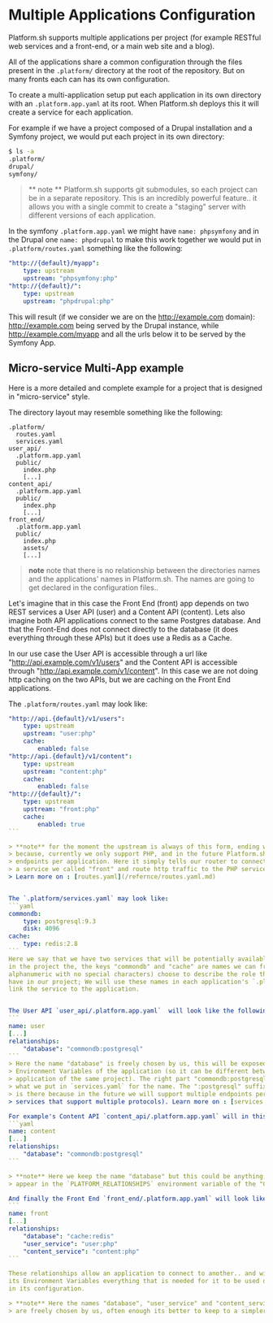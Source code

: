 # Multiple Applications Configuration

Platform.sh supports  multiple applications per project (for example  RESTful web
 services and a front-end, or a main web site and a blog).

All of the applications share a common configuration through the files present in the
`.platform/` directory at the root of the repository. But on many fronts each can
has its own configuration.

To create a multi-application setup put each application in its own directory with
an `.platform.app.yaml` at its root. When Platform.sh deploys this it will create
a service for each application.

For example if we have a project composed of a Drupal installation and a Symfony project, we would put each project in its own directory:
```bash
$ ls -a
.platform/
drupal/
symfony/
```

> ** note ** Platform.sh supports git submodules, so each project can be in a separate
> repository. This is an incredibly powerful feature.. it allows you with a single commit
> to create a "staging" server with different versions of each application.


In the symfony `.platform.app.yaml` we might have `name: phpsymfony` and in the Drupal one `name: phpdrupal` to make this work together we would put in `.platform/routes.yaml` something like the following:

```yaml
"http://{default}/myapp":
    type: upstream
    upstream: "phpsymfony:php"
"http://{default}/":
    type: upstream
    upstream: "phpdrupal:php"
```
This will result (if we consider we are on the http://example.com domain): http://example.com being served by the Drupal instance, while http://example.com/myapp and all the urls below it to be served by the Symfony App.

## Micro-service Multi-App example
Here is a more detailed and complete example for a project that is designed in "micro-service" style.

The directory layout may resemble something like the following:
```
.platform/
  routes.yaml
  services.yaml
user_api/
  .platform.app.yaml
  public/
    index.php
    [...]
content_api/
  .platform.app.yaml
  public/
    index.php
    [...]
front_end/
  .platform.app.yaml
  public/
    index.php
    assets/
    [...]
```
> **note** note that there is no relationship between the directories names and the 
> applications' names in Platform.sh. The names are going to get declared in the
> configuration files..


Let's imagine that in this case the Front End (front) app depends on two REST services a 
User API (user) and a Content API (content). Lets also imagine both API applications
connect to the same Postgres database. And that the Front-End  does not connect directly to
the database (it does everything through these APIs) but it does use a Redis as a Cache.

In our use case the User API is accessible through  a url like "http://api.example.com/v1/users"
and the Content API is accessible through "http://api.example.com/v1/content". In this case we are not doing http caching on the two APIs, but we are caching on the Front End applications.

The `.platform/routes.yaml` may look like:
````yaml
"http://api.{default}/v1/users":
    type: upstream
    upstream: "user:php"
    cache:
        enabled: false
"http://api.{default}/v1/content":
    type: upstream
    upstream: "content:php"
    cache:
        enabled: false
"http://{default}/":
    type: upstream
    upstream: "front:php"
    cache:
        enabled: true
```

> **note** for the moment the upstream is always of this form, ending with ":php" this is 
> because, currently we only support PHP, and in the future Platform.sh will support multiple 
> endpoints per application. Here it simply tells our router to connect, for example to 
> a service we called "front" and route http traffic to the PHP service running there.
> Learn more on : [routes.yaml](/refernce/routes.yaml.md)


The `.platform/services.yaml` may look like:
```yaml
commondb:
    type: postgresql:9.3
    disk: 4096
cache:
    type: redis:2.8
```
Here we say that we have two services that will be potentially available to any application
in the project the, the keys "commondb" and "cache" are names we can freely (must be 
alphanumeric with no special characters) choose to describe the role theses services will 
have in our project; We will use these names in each application's `.platform.app.yaml` to 
link the service to the application.


The User API `user_api/.platform.app.yaml`  will look like the following (only putting here the relevant parts `[...]` representing the stuff we cut out...):
```
name: user
[...]
relationships:
    "database": "commondb:postgresql"
```
> Here the name "database" is freely chosen by us, this will be exposed in the 
> Environment Variables of the application (so it can be different between the different
> application of the same project). The right part "commondb:postgresql" comes from
> what we put in `services.yaml` for the name. The ":postgresql" suffix, which is required,
> is there because in the future we will support multiple endpoints per service (for 
> services that support multiple protocols). Learn more on : [services.yaml](/refernce/routes.yaml.md)

For example's Content API `content_api/.platform.app.yaml` will in this case be very similar:
```yaml
name: content
[...]
relationships:
    "database": "commondb:postgresql"
```

> **note** Here we keep the name "database" but this could be anything; This name will only
> appear in the `PLATFORM_RELATIONSHIPS` environment variable of the "Content Api".

And finally the Front End `front_end/.platform.app.yaml` will look like:
```
name: front
[...]
relationships:
    "database": "cache:redis"
    "user_service": "user:php"
    "content_service": "content:php"
```

These relationships allow an application to connect to another.. and will expose in 
its Environment Variables everything that is needed for it to be used dynamically
in its configuration.

> **note** Here the names "database", "user_service" and "content_service"
> are freely chosen by us, often enough its better to keep to a simpler naming scheme.
